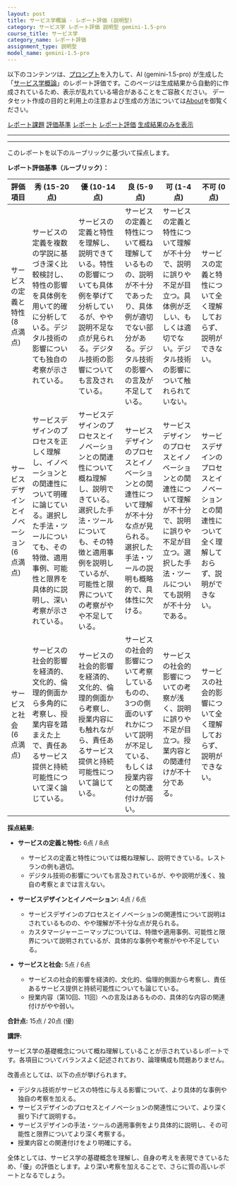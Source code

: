 ```yaml
---
layout: post
title: サービス学概論 - レポート評価 (説明型)
category: サービス学 レポート評価 説明型 gemini-1.5-pro
course_title: サービス学
category_name: レポート評価
assignment_type: 説明型
model_name: gemini-1.5-pro
---
```


以下のコンテンツは、[プロンプト](http://127.0.0.1:8000/generated/サービス学/gemini-1.5-pro/prompt_レポート評価-説明型.md)を入力して、AI (gemini-1.5-pro) が生成した「[サービス学概論](/contents/サービス学/)」のレポート評価です。このページは生成結果から自動的に作成されているため、表示が乱れている場合があることをご容赦ください。
データセット作成の目的と利用上の注意および生成の方法については[About](/About)を御覧ください。

[レポート課題](../レポート課題-説明型)
[評価基準](../評価基準-説明型)
[レポート](../レポート-説明型)
[レポート評価](../レポート評価-説明型)
[生成結果のみを表示](http://127.0.0.1:8000/generated/サービス学/gemini-1.5-pro/レポート評価-説明型.md)
  

***
***
  
このレポートを以下のルーブリックに基づいて採点します。

**レポート評価基準（ルーブリック）：**

| 評価項目 | 秀 (15-20点) | 優 (10-14点) | 良 (5-9点) | 可 (1-4点) | 不可 (0点) |
|---|---|---|---|---|---|
| サービスの定義と特性 (8点満点) | サービスの定義を複数の学説に基づき深く比較検討し、特性の影響を具体例を用いて的確に分析している。デジタル技術の影響についても独自の考察が示されている。 | サービスの定義と特性を理解し、説明できている。特性の影響についても具体例を挙げて分析しているが、やや説明不足な点が見られる。デジタル技術の影響についても言及されている。 | サービスの定義と特性について概ね理解しているものの、説明が不十分であったり、具体例が適切でない部分がある。デジタル技術の影響への言及が不足している。 | サービスの定義と特性について理解が不十分で、説明に誤りや不足が目立つ。具体例が乏しい、もしくは適切でない。デジタル技術の影響について触れられていない。 | サービスの定義と特性について全く理解しておらず、説明ができない。 |
| サービスデザインとイノベーション (6点満点) | サービスデザインのプロセスを正しく理解し、イノベーションとの関連性について明確に論じている。選択した手法・ツールについても、その特徴、適用事例、可能性と限界を具体的に説明し、深い考察が示されている。 | サービスデザインのプロセスとイノベーションとの関連性について概ね理解し、説明できている。選択した手法・ツールについても、その特徴と適用事例を説明しているが、可能性と限界についての考察がやや不足している。 | サービスデザインのプロセスとイノベーションとの関連性について理解が不十分な点が見られる。選択した手法・ツールの説明も概略的で、具体性に欠ける。 | サービスデザインのプロセスとイノベーションとの関連性について理解が不十分で、説明に誤りや不足が目立つ。選択した手法・ツールについても説明が不十分である。 | サービスデザインのプロセスとイノベーションとの関連性について全く理解しておらず、説明ができない。 |
| サービスと社会 (6点満点) | サービスの社会的影響を経済的、文化的、倫理的側面から多角的に考察し、授業内容を踏まえた上で、責任あるサービス提供と持続可能性について深く論じている。 | サービスの社会的影響を経済的、文化的、倫理的側面から考察し、授業内容にも触れながら、責任あるサービス提供と持続可能性について論じている。 | サービスの社会的影響について考察しているものの、3つの側面のいずれかについて説明が不足している、もしくは授業内容との関連付けが弱い。 | サービスの社会的影響についての考察が浅く、説明に誤りや不足が目立つ。授業内容との関連付けが不十分である。 | サービスの社会的影響について全く理解しておらず、説明ができない。 |


**採点結果:**

* **サービスの定義と特性:** 6点 / 8点
    * サービスの定義と特性については概ね理解し、説明できている。レストランの例も適切。
    * デジタル技術の影響についても言及されているが、やや説明が浅く、独自の考察とまでは言えない。

* **サービスデザインとイノベーション:** 4点 / 6点
    * サービスデザインのプロセスとイノベーションの関連性について説明はされているものの、やや理解が不十分な点が見られる。
    * カスタマージャーニーマップについては、特徴や適用事例、可能性と限界について説明されているが、具体的な事例や考察がやや不足している。

* **サービスと社会:** 5点 / 6点
    * サービスの社会的影響を経済的、文化的、倫理的側面から考察し、責任あるサービス提供と持続可能性についても論じている。
    * 授業内容（第10回、11回）への言及はあるものの、具体的な内容の関連付けがやや弱い。

**合計点:** 15点 / 20点 (優)

**講評:**

サービス学の基礎概念について概ね理解していることが示されているレポートです。各項目についてバランスよく記述されており、論理構成も問題ありません。

改善点としては、以下の点が挙げられます。

* デジタル技術がサービスの特性に与える影響について、より具体的な事例や独自の考察を加える。
* サービスデザインのプロセスとイノベーションの関連性について、より深く掘り下げて説明する。
* サービスデザインの手法・ツールの適用事例をより具体的に説明し、その可能性と限界についてより深く考察する。
* 授業内容との関連付けをより明確にする。


全体としては、サービス学の基礎概念を理解し、自身の考えを表現できているため、「優」の評価とします。より深い考察を加えることで、さらに質の高いレポートとなるでしょう。
